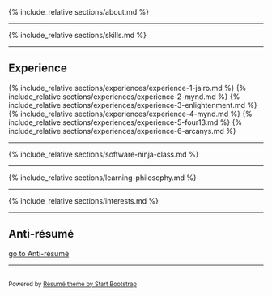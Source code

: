 <div class="container-fluid p-0">

<section class="resume-section" id="about">
    {% include_relative sections/about.md %}
</section>
<hr class="m-0" />
<section class="resume-section" id="skills">
    {% include_relative sections/skills.md %}
</section>
<hr class="m-0" /> 
<section class="resume-section" id="experience">
    <div class="resume-section-content col-md-12">
        <h2 class="mb-5">Experience</h2>
        {% include_relative sections/experiences/experience-1-jairo.md %}
        {% include_relative sections/experiences/experience-2-mynd.md %}
        {% include_relative sections/experiences/experience-3-enlightenment.md %}
        {% include_relative sections/experiences/experience-4-mynd.md %}
        {% include_relative sections/experiences/experience-5-four13.md %}
        {% include_relative sections/experiences/experience-6-arcanys.md %}
    </div>
</section>
<hr class="m-0" />
<section class="resume-section" id="software-ninja-class">
    {% include_relative sections/software-ninja-class.md %}
</section>
<hr class="m-0" />
<section class="resume-section" id="learning-philosophy">
    {% include_relative sections/learning-philosophy.md %}
</section>
<hr class="m-0" />
<section class="resume-section" id="interests" style="min-height: 0px;">
    {% include_relative sections/interests.md %}
</section>
<!-- <hr class="m-0" />
<section class="resume-section" id="education">
    {% include_relative sections/education.md %}
</section> -->
 
<hr class="m-0" />
<section class="resume-section" id="go-to-anti-resume" style="min-height: 0px;">
    <div class="resume-section-content col-md-9">
        <h2 class="mb-5">Anti-résumé</h2>
        <p><a href="/resume/anti-resume">go to Anti-résumé <i class="fas fa-arrow-circle-right"></i></a></p>
        <p class="mb-0"></p>
<!-- 
<p>
    I am someone more inclined to []  a supporting role instead of leadership role.
    <br />
    When I am hired, I think it's best if you tell me why the project was built or is being built. And if possible, the why of the company I am working with; It's okay with me even if your "why" is a seeming selfish one, such as "I want to make money to be able to buy this and that"
    <br />
    and be constantly reminded of it until I know it by heart.
</p> 
-->
    </div>
</section>

<!-- Footer -->
<div class="d-print-none">
    <hr class="m-0" />
    <section class="resume-section" style="min-height: 0px; padding-top: 1rem; padding-bottom: 1rem;">
        <div class="resume-section-content col-md-9">            
            <span class="text-muted">
                <small>Powered by <a href="https://startbootstrap.com/themes/resume/">Résumé theme by Start Bootstrap</a></small>
            </span>
        </div>
    </section>
</div>

</div>